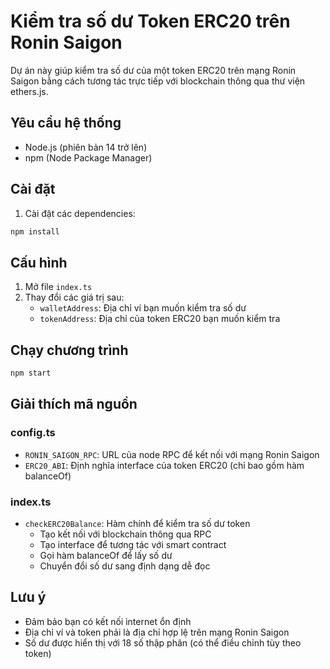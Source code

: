 # Kiểm tra số dư Token ERC20 trên Ronin Saigon

Dự án này giúp kiểm tra số dư của một token ERC20 trên mạng Ronin Saigon bằng cách tương tác trực tiếp với blockchain thông qua thư viện ethers.js.

## Yêu cầu hệ thống

- Node.js (phiên bản 14 trở lên)
- npm (Node Package Manager)

## Cài đặt

1. Cài đặt các dependencies:
```bash
npm install
```

## Cấu hình

1. Mở file `index.ts`
2. Thay đổi các giá trị sau:
   - `walletAddress`: Địa chỉ ví bạn muốn kiểm tra số dư
   - `tokenAddress`: Địa chỉ của token ERC20 bạn muốn kiểm tra

## Chạy chương trình

```bash
npm start
```

## Giải thích mã nguồn

### config.ts
- `RONIN_SAIGON_RPC`: URL của node RPC để kết nối với mạng Ronin Saigon
- `ERC20_ABI`: Định nghĩa interface của token ERC20 (chỉ bao gồm hàm balanceOf)

### index.ts
- `checkERC20Balance`: Hàm chính để kiểm tra số dư token
  - Tạo kết nối với blockchain thông qua RPC
  - Tạo interface để tương tác với smart contract
  - Gọi hàm balanceOf để lấy số dư
  - Chuyển đổi số dư sang định dạng dễ đọc

## Lưu ý

- Đảm bảo bạn có kết nối internet ổn định
- Địa chỉ ví và token phải là địa chỉ hợp lệ trên mạng Ronin Saigon
- Số dư được hiển thị với 18 số thập phân (có thể điều chỉnh tùy theo token)